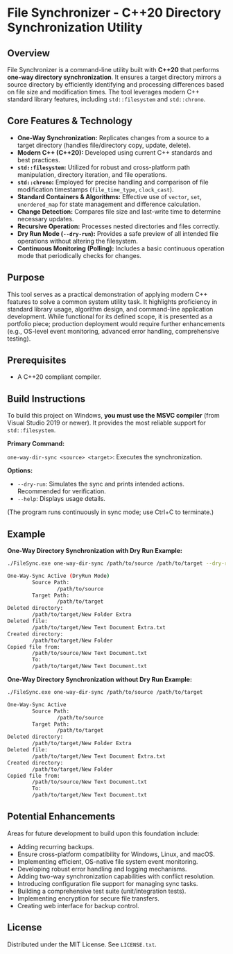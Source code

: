 # File Synchronizer - C++20 Directory Synchronization Utility

## Overview

File Synchronizer is a command-line utility built with **C++20** that performs **one-way directory synchronization**. It ensures a target directory mirrors a source directory by efficiently identifying and processing differences based on file size and modification times. The tool leverages modern C++ standard library features, including `std::filesystem` and `std::chrono`.

## Core Features & Technology

* **One-Way Synchronization:** Replicates changes from a source to a target directory (handles file/directory copy, update, delete).
* **Modern C++ (C++20):** Developed using current C++ standards and best practices.
* **`std::filesystem`:** Utilized for robust and cross-platform path manipulation, directory iteration, and file operations.
* **`std::chrono`:** Employed for precise handling and comparison of file modification timestamps (`file_time_type`, `clock_cast`).
* **Standard Containers & Algorithms:** Effective use of `vector`, `set`, `unordered_map` for state management and difference calculation.
* **Change Detection:** Compares file size and last-write time to determine necessary updates.
* **Recursive Operation:** Processes nested directories and files correctly.
* **Dry Run Mode (`--dry-run`):** Provides a safe preview of all intended file operations without altering the filesystem.
* **Continuous Monitoring (Polling):** Includes a basic continuous operation mode that periodically checks for changes.

## Purpose

This tool serves as a practical demonstration of applying modern C++ features to solve a common system utility task. It highlights proficiency in standard library usage, algorithm design, and command-line application development. While functional for its defined scope, it is presented as a portfolio piece; production deployment would require further enhancements (e.g., OS-level event monitoring, advanced error handling, comprehensive testing).

## Prerequisites

* A C++20 compliant compiler.

## Build Instructions

To build this project on Windows, **you must use the MSVC compiler** (from Visual Studio 2019 or newer). It provides the most reliable support for `std::filesystem`.


**Primary Command:**

`one-way-dir-sync <source> <target>`: Executes the synchronization.

**Options:**

* `--dry-run`: Simulates the sync and prints intended actions. Recommended for verification.
* `--help`: Displays usage details.

(The program runs continuously in sync mode; use Ctrl+C to terminate.)

## Example

**One-Way Directory Synchronization with Dry Run Example:**

```bash
./FileSync.exe one-way-dir-sync /path/to/source /path/to/target --dry-run
```

```bash
One-Way-Sync Active (DryRun Mode)
        Source Path:
                /path/to/source
        Target Path:
                /path/to/target
Deleted directory:
        /path/to/target/New Folder Extra
Deleted file:
        /path/to/target/New Text Document Extra.txt
Created directory:
        /path/to/target/New Folder
Copied file from:
        /path/to/source/New Text Document.txt
        To:
        /path/to/target/New Text Document.txt
```

**One-Way Directory Synchronization without Dry Run Example:**

```bash
./FileSync.exe one-way-dir-sync /path/to/source /path/to/target
```

```bash
One-Way-Sync Active
        Source Path:
                /path/to/source
        Target Path:
                /path/to/target
Deleted directory:
        /path/to/target/New Folder Extra
Deleted file:
        /path/to/target/New Text Document Extra.txt
Created directory:
        /path/to/target/New Folder
Copied file from:
        /path/to/source/New Text Document.txt
        To:
        /path/to/target/New Text Document.txt
```

## Potential Enhancements

Areas for future development to build upon this foundation include:

* Adding recurring backups.
* Ensure cross-platform compatibility for Windows, Linux, and macOS.
* Implementing efficient, OS-native file system event monitoring.
* Developing robust error handling and logging mechanisms.
* Adding two-way synchronization capabilities with conflict resolution.
* Introducing configuration file support for managing sync tasks.
* Building a comprehensive test suite (unit/integration tests).
* Implementing encryption for secure file transfers.
* Creating web interface for backup control.

## License

Distributed under the MIT License. See `LICENSE.txt`.

